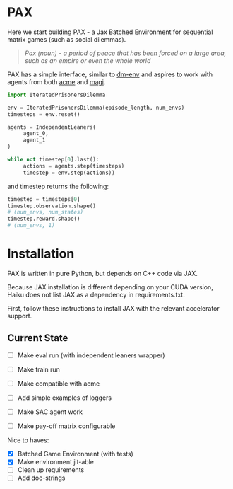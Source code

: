 # PAX
Here we start building PAX - a Jax Batched Environment for sequential matrix games (such as social dilemmas).

> *Pax (noun) - a period of peace that has been forced on a large area, such as an empire or even the whole world*

PAX has a simple interface, similar to [dm-env](https://github.com/deepmind/dm_env) and aspires to work with agents from both [acme](https://github.com/deepmind/acme) and [magi](https://github.com/ethanluoyc/magi).

```python
import IteratedPrisonersDilemma

env = IteratedPrisonersDilemma(episode_length, num_envs)
timesteps = env.reset()

agents = IndependentLeaners(
     agent_0,
     agent_1
)

while not timestep[0].last():
     actions = agents.step(timesteps)
     timestep = env.step(actions))
```

and timestep returns the following:

```python
timestep = timesteps[0]
timestep.observation.shape()
# (num_envs, num_states)
timestep.reward.shape()
# (num_envs, 1)
```

# Installation
PAX is written in pure Python, but depends on C++ code via JAX.

Because JAX installation is different depending on your CUDA version, Haiku does not list JAX as a dependency in requirements.txt.

First, follow these instructions to install JAX with the relevant accelerator support.

## Current State
- [ ] Make eval run (with independent leaners wrapper)
- [ ] Make train run
- [ ] Make compatible with acme
- [ ] Add simple examples of loggers
- [ ] Make SAC agent work
- [ ] Make pay-off matrix configurable


Nice to haves:
- [X] Batched Game Environment (with tests)
- [x] Make environment jit-able
- [ ] Clean up requirements
- [ ] Add doc-strings